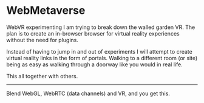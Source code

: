 WebMetaverse
============

WebVR experimenting
I am trying to break down the walled garden VR. The plan is to create an in-browser browser for virtual reality experiences without the need for plugins.

Instead of having to jump in and out of experiments I will attempt to create virtual reality links in the form of portals.
Walking to a different room (or site) being as easy as walking through a doorway like you would in real life.

This all together with others.

----
Blend WebGL, WebRTC (data channels) and VR, and you get this.
